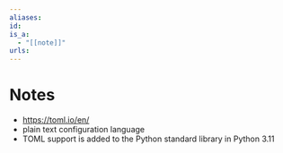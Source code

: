 ```yaml
---
aliases: 
id: 
is_a:
  - "[[note]]"
urls:
---
```

# Notes
- https://toml.io/en/
- plain text configuration language
- TOML support is added to the Python standard library in Python 3.11